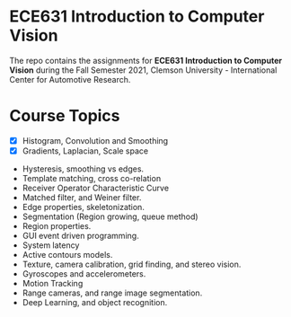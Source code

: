 # ECE631 Introduction to Computer Vision

The repo contains the assignments for **ECE631 Introduction to Computer Vision** during the Fall Semester 2021, Clemson University - International Center for Automotive Research.

# Course Topics
- [x] Histogram, Convolution and Smoothing
- [x] Gradients, Laplacian, Scale space
- Hysteresis, smoothing vs edges.
- Template matching, cross co-relation
- Receiver Operator Characteristic Curve
- Matched filter, and Weiner filter.
- Edge properties, skeletonization.
- Segmentation (Region growing, queue method)
- Region properties.
- GUI event driven programming.
- System latency
- Active contours models.
- Texture, camera calibration, grid finding, and stereo vision.
- Gyroscopes and accelerometers.
- Motion Tracking
- Range cameras, and range image segmentation.
- Deep Learning, and object recognition.
